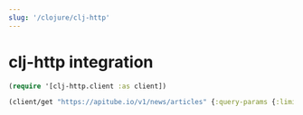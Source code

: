```yaml
---
slug: '/clojure/clj-http'
---
```


# clj-http integration

```clojure
(require '[clj-http.client :as client])

(client/get "https://apitube.io/v1/news/articles" {:query-params {:limit "250", :api_key: "YOUR_API_KEY"}})
```
